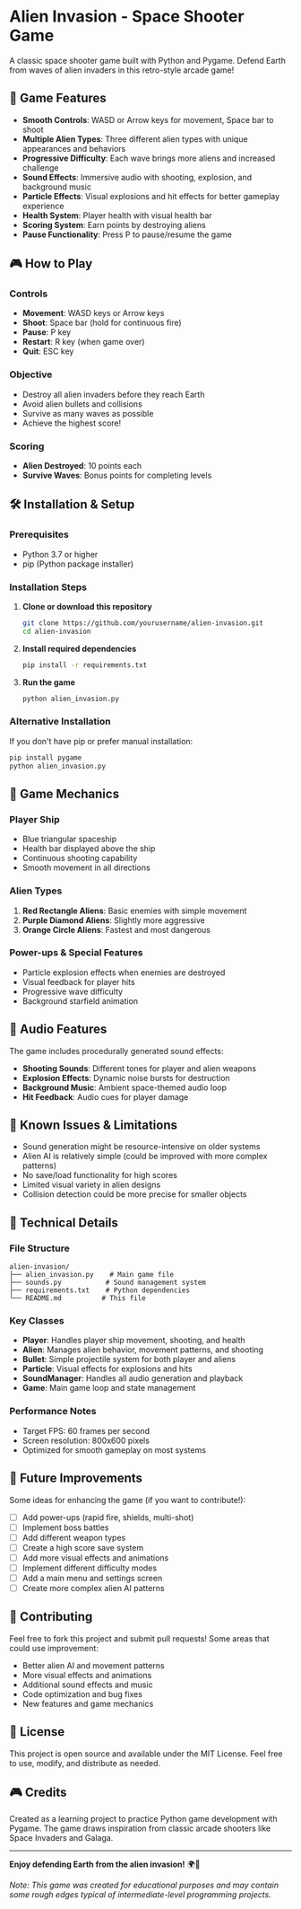 # Alien Invasion - Space Shooter Game

A classic space shooter game built with Python and Pygame. Defend Earth from waves of alien invaders in this retro-style arcade game!

## 🚀 Game Features

- **Smooth Controls**: WASD or Arrow keys for movement, Space bar to shoot
- **Multiple Alien Types**: Three different alien types with unique appearances and behaviors
- **Progressive Difficulty**: Each wave brings more aliens and increased challenge
- **Sound Effects**: Immersive audio with shooting, explosion, and background music
- **Particle Effects**: Visual explosions and hit effects for better gameplay experience
- **Health System**: Player health with visual health bar
- **Scoring System**: Earn points by destroying aliens
- **Pause Functionality**: Press P to pause/resume the game

## 🎮 How to Play

### Controls
- **Movement**: WASD keys or Arrow keys
- **Shoot**: Space bar (hold for continuous fire)
- **Pause**: P key
- **Restart**: R key (when game over)
- **Quit**: ESC key

### Objective
- Destroy all alien invaders before they reach Earth
- Avoid alien bullets and collisions
- Survive as many waves as possible
- Achieve the highest score!

### Scoring
- **Alien Destroyed**: 10 points each
- **Survive Waves**: Bonus points for completing levels

## 🛠️ Installation & Setup

### Prerequisites
- Python 3.7 or higher
- pip (Python package installer)

### Installation Steps

1. **Clone or download this repository**
   ```bash
   git clone https://github.com/yourusername/alien-invasion.git
   cd alien-invasion
   ```

2. **Install required dependencies**
   ```bash
   pip install -r requirements.txt
   ```

3. **Run the game**
   ```bash
   python alien_invasion.py
   ```

### Alternative Installation
If you don't have pip or prefer manual installation:
```bash
pip install pygame
python alien_invasion.py
```

## 🎯 Game Mechanics

### Player Ship
- Blue triangular spaceship
- Health bar displayed above the ship
- Continuous shooting capability
- Smooth movement in all directions

### Alien Types
1. **Red Rectangle Aliens**: Basic enemies with simple movement
2. **Purple Diamond Aliens**: Slightly more aggressive
3. **Orange Circle Aliens**: Fastest and most dangerous

### Power-ups & Special Features
- Particle explosion effects when enemies are destroyed
- Visual feedback for player hits
- Progressive wave difficulty
- Background starfield animation

## 🎵 Audio Features

The game includes procedurally generated sound effects:
- **Shooting Sounds**: Different tones for player and alien weapons
- **Explosion Effects**: Dynamic noise bursts for destruction
- **Background Music**: Ambient space-themed audio loop
- **Hit Feedback**: Audio cues for player damage

## 🐛 Known Issues & Limitations

- Sound generation might be resource-intensive on older systems
- Alien AI is relatively simple (could be improved with more complex patterns)
- No save/load functionality for high scores
- Limited visual variety in alien designs
- Collision detection could be more precise for smaller objects

## 🔧 Technical Details

### File Structure
```
alien-invasion/
├── alien_invasion.py    # Main game file
├── sounds.py           # Sound management system
├── requirements.txt    # Python dependencies
└── README.md          # This file
```

### Key Classes
- **Player**: Handles player ship movement, shooting, and health
- **Alien**: Manages alien behavior, movement patterns, and shooting
- **Bullet**: Simple projectile system for both player and aliens
- **Particle**: Visual effects for explosions and hits
- **SoundManager**: Handles all audio generation and playback
- **Game**: Main game loop and state management

### Performance Notes
- Target FPS: 60 frames per second
- Screen resolution: 800x600 pixels
- Optimized for smooth gameplay on most systems

## 🚧 Future Improvements

Some ideas for enhancing the game (if you want to contribute!):
- [ ] Add power-ups (rapid fire, shields, multi-shot)
- [ ] Implement boss battles
- [ ] Add different weapon types
- [ ] Create a high score save system
- [ ] Add more visual effects and animations
- [ ] Implement different difficulty modes
- [ ] Add a main menu and settings screen
- [ ] Create more complex alien AI patterns

## 🤝 Contributing

Feel free to fork this project and submit pull requests! Some areas that could use improvement:
- Better alien AI and movement patterns
- More visual effects and animations
- Additional sound effects and music
- Code optimization and bug fixes
- New features and game mechanics

## 📝 License

This project is open source and available under the MIT License. Feel free to use, modify, and distribute as needed.

## 🎮 Credits

Created as a learning project to practice Python game development with Pygame. The game draws inspiration from classic arcade shooters like Space Invaders and Galaga.

---

**Enjoy defending Earth from the alien invasion!** 🌍👾

*Note: This game was created for educational purposes and may contain some rough edges typical of intermediate-level programming projects.*

